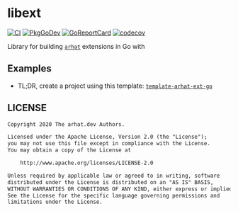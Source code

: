 # libext

[![CI](https://github.com/arhat-dev/libext-go/workflows/CI/badge.svg)](https://github.com/arhat-dev/libext-go/actions?query=workflow%3ACI)
[![PkgGoDev](https://pkg.go.dev/badge/arhat.dev/libext)](https://pkg.go.dev/arhat.dev/libext)
[![GoReportCard](https://goreportcard.com/badge/arhat.dev/libext)](https://goreportcard.com/report/arhat.dev/libext)
[![codecov](https://codecov.io/gh/arhat-dev/libext-go/branch/master/graph/badge.svg)](https://codecov.io/gh/arhat-dev/libext-go)

Library for building [`arhat`](https://github.com/arhat-dev/arhat) extensions in Go with

## Examples

- TL;DR, create a project using this template: [`template-arhat-ext-go`](https://github.com/arhat-dev/template-arhat-ext-go)

## LICENSE

```txt
Copyright 2020 The arhat.dev Authors.

Licensed under the Apache License, Version 2.0 (the "License");
you may not use this file except in compliance with the License.
You may obtain a copy of the License at

    http://www.apache.org/licenses/LICENSE-2.0

Unless required by applicable law or agreed to in writing, software
distributed under the License is distributed on an "AS IS" BASIS,
WITHOUT WARRANTIES OR CONDITIONS OF ANY KIND, either express or implied.
See the License for the specific language governing permissions and
limitations under the License.
```
